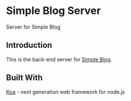 # Simple Blog Server
Server for Simple Blog

## Introduction
This is the back-end server for [Simple Blog](https://github.com/abcyzj/simple-blog).

## Built With
[Koa](https://koajs.com/) - next generation web framework for node.js
